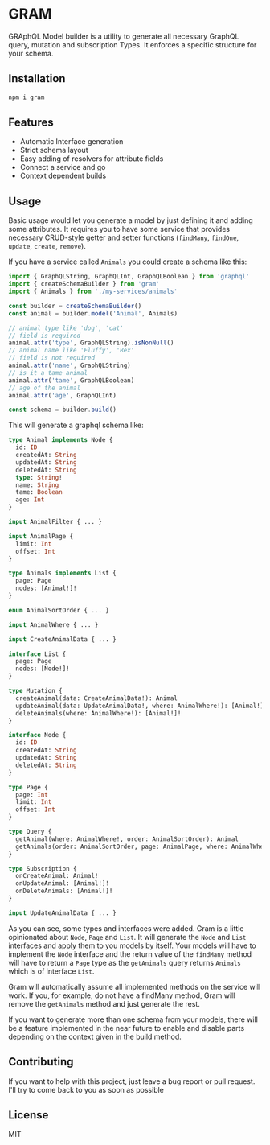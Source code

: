 
# GRAM

GRAphQL Model builder is a utility to generate all necessary GraphQL query, mutation and subscription Types. It enforces a specific structure for your schema.

## Installation
```bash
npm i gram
```

## Features

* Automatic Interface generation
* Strict schema layout
* Easy adding of resolvers for attribute fields
* Connect a service and go
* Context dependent builds

## Usage

Basic usage would let you generate a model by just defining it and adding some attributes. It requires you to have some service that provides necessary CRUD-style getter and setter functions (`findMany`, `findOne`, `update`, `create`, `remove`).

If you have a service called `Animals` you could create a schema like this:
```typescript
import { GraphQLString, GraphQLInt, GraphQLBoolean } from 'graphql'
import { createSchemaBuilder } from 'gram'
import { Animals } from './my-services/animals'

const builder = createSchemaBuilder()
const animal = builder.model('Animal', Animals)

// animal type like 'dog', 'cat'
// field is required
animal.attr('type', GraphQLString).isNonNull()
// animal name like 'Fluffy', 'Rex'
// field is not required
animal.attr('name', GraphQLString)
// is it a tame animal
animal.attr('tame', GraphQLBoolean)
// age of the animal
animal.attr('age', GraphQLInt)

const schema = builder.build()
```

This will generate a graphql schema like:
```GraphQL
type Animal implements Node {
  id: ID
  createdAt: String
  updatedAt: String
  deletedAt: String
  type: String!
  name: String
  tame: Boolean
  age: Int
}

input AnimalFilter { ... }

input AnimalPage {
  limit: Int
  offset: Int
}

type Animals implements List {
  page: Page
  nodes: [Animal!]!
}

enum AnimalSortOrder { ... }

input AnimalWhere { ... }

input CreateAnimalData { ... }

interface List {
  page: Page
  nodes: [Node!]!
}

type Mutation {
  createAnimal(data: CreateAnimalData!): Animal
  updateAnimal(data: UpdateAnimalData!, where: AnimalWhere!): [Animal!]!
  deleteAnimals(where: AnimalWhere!): [Animal!]!
}

interface Node {
  id: ID
  createdAt: String
  updatedAt: String
  deletedAt: String
}

type Page {
  page: Int
  limit: Int
  offset: Int
}

type Query {
  getAnimal(where: AnimalWhere!, order: AnimalSortOrder): Animal
  getAnimals(order: AnimalSortOrder, page: AnimalPage, where: AnimalWhere!): Animals
}

type Subscription {
  onCreateAnimal: Animal!
  onUpdateAnimal: [Animal!]!
  onDeleteAnimals: [Animal!]!
}

input UpdateAnimalData { ... }
```

As you can see, some types and interfaces were added.
Gram is a little opinionated about `Node`, `Page` and `List`.
It will generate the `Node` and `List` interfaces and apply them to you models by itself.
Your models will have to implement the `Node` interface and the return value of the `findMany` method will have to return a `Page` type as the `getAnimals` query returns `Animals` which is of interface `List`.

Gram will automatically assume all implemented methods on the service will work.
If you, for example, do not have a findMany method, Gram will remove the `getAnimals` method and just generate the rest.

If you want to generate more than one schema from your models, there will be a feature implemented in the near future to enable and disable parts depending on the context given in the build method.

## Contributing

If you want to help with this project, just leave a bug report or pull request.
I'll try to come back to you as soon as possible

## License

MIT
